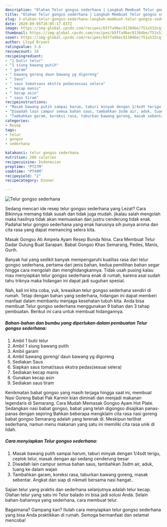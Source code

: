 ```yaml
---
description: "Olahan Telur gongso sederhana | Langkah Membuat Telur gongso sederhana Yang Menggugah Selera"
title: "Olahan Telur gongso sederhana | Langkah Membuat Telur gongso sederhana Yang Menggugah Selera"
slug: 3-olahan-telur-gongso-sederhana-langkah-membuat-telur-gongso-sederhana-yang-menggugah-selera
date: 2020-09-05T16:05:17.837Z
image: https://img-global.cpcdn.com/recipes/b5ffa9bec91384be/751x532cq70/telur-gongso-sederhana-foto-resep-utama.jpg
thumbnail: https://img-global.cpcdn.com/recipes/b5ffa9bec91384be/751x532cq70/telur-gongso-sederhana-foto-resep-utama.jpg
cover: https://img-global.cpcdn.com/recipes/b5ffa9bec91384be/751x532cq70/telur-gongso-sederhana-foto-resep-utama.jpg
author: Lloyd Bryant
ratingvalue: 3.6
reviewcount: 10
recipeingredient:
- "1 butir telur"
- "1 siung bawang putih"
- " garam"
- " bawang goreng daun bawang yg digoreng"
- " Saus"
- " saus tomatsaus ekstra pedassesuai selera"
- " kecap manis"
- " kecap asin"
- " saus tiram"
recipeinstructions:
- "Masak bawang putih sampai harum, taburi minyak dengan 1/4sdt terigu, ceplok telur, masak dengan api sedang cenderung besar"
- "Diwadah lain campur semua bahan saus, tambahkan 3sdm air, aduk, tuang ke dalam wajan"
- "Tambahkan garam, koreksi rasa, taburkan bawang goreng, masak sebentar. Angkat dan siap di nikmati bersama nasi hangat.."
categories:
- Resep
tags:
- telur
- gongso
- sederhana

katakunci: telur gongso sederhana 
nutrition: 289 calories
recipecuisine: Indonesian
preptime: "PT27M"
cooktime: "PT49M"
recipeyield: "2"
recipecategory: Dinner

---
```



![Telur gongso sederhana](https://img-global.cpcdn.com/recipes/b5ffa9bec91384be/751x532cq70/telur-gongso-sederhana-foto-resep-utama.jpg)

Sedang mencari ide resep telur gongso sederhana yang Lezat? Cara Bikinnya memang tidak susah dan tidak juga mudah. jikalau salah mengolah maka hasilnya tidak akan memuaskan dan justru cenderung tidak enak. Padahal telur gongso sederhana yang enak harusnya sih punya aroma dan cita rasa yang dapat memancing selera kita.

Masak Gongso Ati Ampela Ayam Resep Bunda Nina. Cara Membuat Telur Dadar Gulung Buat Sarapan. Babat Gongso Khas Semarang, Pedes, Manis, Gurih.

Banyak hal yang sedikit banyak mempengaruhi kualitas rasa dari telur gongso sederhana, pertama dari jenis bahan, kedua pemilihan bahan segar hingga cara mengolah dan menghidangkannya. Tidak usah pusing kalau mau menyiapkan telur gongso sederhana enak di rumah, karena asal sudah tahu triknya maka hidangan ini dapat jadi suguhan spesial.


Nah, kali ini kita coba, yuk, kreasikan telur gongso sederhana sendiri di rumah. Tetap dengan bahan yang sederhana, hidangan ini dapat memberi manfaat dalam membantu menjaga kesehatan tubuh kita. Anda bisa membuat Telur gongso sederhana menggunakan 9 bahan dan 3 tahap pembuatan. Berikut ini cara untuk membuat hidangannya.

<!--inarticleads1-->

##### Bahan-bahan dan bumbu yang diperlukan dalam pembuatan Telur gongso sederhana:

1. Ambil 1 butir telur
1. Ambil 1 siung bawang putih
1. Ambil  garam
1. Ambil  bawang goreng/ daun bawang yg digoreng
1. Sediakan  Saus
1. Siapkan  saus tomat/saus ekstra pedas(sesuai selera)
1. Sediakan  kecap manis
1. Gunakan  kecap asin
1. Sediakan  saus tiram


Kenikmatan babat gongso yang masih terjaga hingga saat ini, membuat Nasi Goreng Babat Pak Karmin kian diminati dan menjadi makanan legendaris di Semarang. Cara Mudah Memasak Gongso Ayam Hot Plate. Sedangkan nasi babat gongso, babat yang telah digongso disajikan panas-panas dengan sepiring Bahkan beberapa mengklaim cita rasa nasi goreng babat gongso Semarang adalah yang terenak di. Meskipun terlihat sederhana, namun menu makanan yang satu ini memiliki cita rasa unik di lidah. 

<!--inarticleads2-->

##### Cara menyiapkan Telur gongso sederhana:

1. Masak bawang putih sampai harum, taburi minyak dengan 1/4sdt terigu, ceplok telur, masak dengan api sedang cenderung besar
1. Diwadah lain campur semua bahan saus, tambahkan 3sdm air, aduk, tuang ke dalam wajan
1. Tambahkan garam, koreksi rasa, taburkan bawang goreng, masak sebentar. Angkat dan siap di nikmati bersama nasi hangat..


Sajian telur yang praktis dan sederhana selanjutnya adalah telur kecap. Olahan telur yang satu ini Telur balado ini bisa jadi solusi Anda. Selain bahan-bahannya yang sederhana, cara membuat telur. 

Bagaimana? Gampang kan? Itulah cara menyiapkan telur gongso sederhana yang bisa Anda praktikkan di rumah. Semoga bermanfaat dan selamat mencoba!
